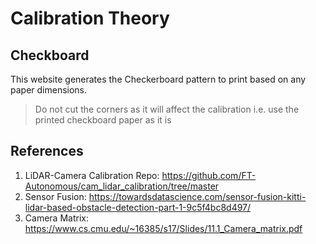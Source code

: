 # Calibration Theory

## Checkboard

This website generates the Checkerboard pattern to print based on any paper dimensions.

> Do not cut the corners as it will affect the calibration i.e. use the printed checkboard paper as it is

## References

1. LiDAR-Camera Calibration Repo: <https://github.com/FT-Autonomous/cam_lidar_calibration/tree/master>
2. Sensor Fusion: <https://towardsdatascience.com/sensor-fusion-kitti-lidar-based-obstacle-detection-part-1-9c5f4bc8d497/>
3. Camera Matrix: <https://www.cs.cmu.edu/~16385/s17/Slides/11.1_Camera_matrix.pdf>